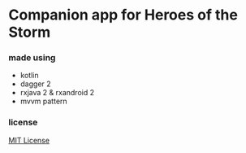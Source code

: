 # Companion app for Heroes of the Storm

### made using
- kotlin
- dagger 2
- rxjava 2 & rxandroid 2
- mvvm pattern

### license
[MIT License](LICENSE)
